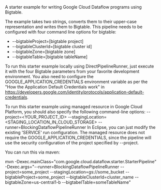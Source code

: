  A starter example for writing Google Cloud Dataflow programs using Bigtable.
 
The example takes two strings, converts them to their upper-case representation and writes
them to Bigtable.
This pipeline needs to be configured with four command line options for bigtable:

 * --bigtableProject=[bigtable project]
 * --bigtableClusterId=[bigtable cluster id]
 * --bigtableZone=[bigtable zone]
 * --bigtableTable=[bigtable tableName]

To run this starter example locally using DirectPipelineRunner, just execute it with the four
Bigtable parameters from your favorite development environment.  You also need to configure
the GOOGLE_APPLICATION_CREDENTIALS environment variable as per the "How the Application Default 
Credentials work" in https://developers.google.com/identity/protocols/application-default-credentials.

To run this starter example using managed resource in Google Cloud Platform, you should also specify
the following command-line options: --project=<YOUR_PROJECT_ID>
--stagingLocation=<STAGING_LOCATION_IN_CLOUD_STORAGE> --runner=BlockingDataflowPipelineRunner In
Eclipse, you can just modify the existing 'SERVICE' run configuration.  The managed resource does
not require the GOOGLE_APPLICATION_CREDENTIALS, since the pipeline will use the security
configuration of the project specified by --project.

You can run this via maven:

mvn -Dexec.mainClass="com.google.cloud.dataflow.starter.StarterPipeline" \
-Dexec.args="--runner=BlockingDataflowPipelineRunner --project=some_project --stagingLocation=gs://some_bucket --bigtableProject=some_project --bigtableClusterId=cluster_name --bigtableZone=us-central1-b
--bigtabelTable=someTableName"